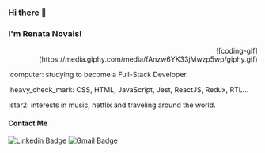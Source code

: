 ### Hi there 👋

### I'm Renata Novais!
<div align="right">
![coding-gif](https://media.giphy.com/media/fAnzw6YK33jMwzp5wp/giphy.gif)
</div>

<p>:computer: studying to become a Full-Stack Developer.</p>
<p>:heavy_check_mark: CSS, HTML, JavaScript, Jest, ReactJS, Redux, RTL...</p>
<p>:star2: interests in music, netflix and traveling around the world.</p>

#### Contact Me
[![Linkedin Badge](https://img.shields.io/badge/-LinkedIn-blue?style=flat-square&logo=Linkedin&logoColor=white&link=https://www.linkedin.com/in/renata-novais/)](https://www.linkedin.com/in/renata-novais/)
[![Gmail Badge](https://img.shields.io/badge/-Gmail-c14438?style=flat-square&logo=Gmail&logoColor=white&link=mailto:rnovaiscs@gmail.com)](mailto:rnovaiscs@gmail.com)
<!--
**RenataNovais/RenataNovais** is a ✨ _special_ ✨ repository because its `README.md` (this file) appears on your GitHub profile.

Here are some ideas to get you started:

- 🔭 I’m currently working on ...
- 🌱 I’m currently learning ...
- 👯 I’m looking to collaborate on ...
- 🤔 I’m looking for help with ...
- 💬 Ask me about ...
- 📫 How to reach me: ...
- 😄 Pronouns: ...
- ⚡ Fun fact: ...
-->
